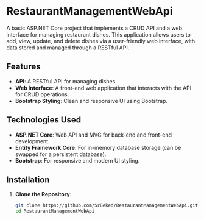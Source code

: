 # RestaurantManagementWebApi

A basic ASP.NET Core project that implements a CRUD API and a web interface for managing restaurant dishes. This application allows users to add, view, update, and delete dishes via a user-friendly web interface, with data stored and managed through a RESTful API.

## Features

- **API**: A RESTful API for managing dishes.
- **Web Interface**: A front-end web application that interacts with the API for CRUD operations.
- **Bootstrap Styling**: Clean and responsive UI using Bootstrap.

## Technologies Used

- **ASP.NET Core**: Web API and MVC for back-end and front-end development.
- **Entity Framework Core**: For in-memory database storage (can be swapped for a persistent database).
- **Bootstrap**: For responsive and modern UI styling.

## Installation

1. **Clone the Repository**:
   ```bash
   git clone https://github.com/SrBeked/RestaurantManagementWebApi.git
   cd RestaurantManagementWebApi

